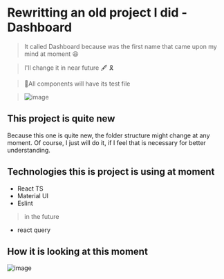 # Rewritting an old project I did - Dashboard

> It called Dashboard because was the first name that came upon my mind at moment 😆

> I'll change it in near future 🖋️ 🎗️

> 🧪All components will have its test file

> ![image](https://user-images.githubusercontent.com/37887533/164575896-bc3656a7-cf7d-4632-8bd4-e1dda5b990da.png)


## This project is quite new
Because this one is quite new, the folder structure might change at any moment. Of course, I just will do it, if I feel that is necessary for better understanding.

## Technologies this is project is using at moment
- React TS
- Material UI
- Eslint


> in the future
- react query

## How it is looking at this moment
![image](https://user-images.githubusercontent.com/37887533/164574608-e3843e47-7ff2-4f2b-ae28-1f6dfba8cefd.png)

